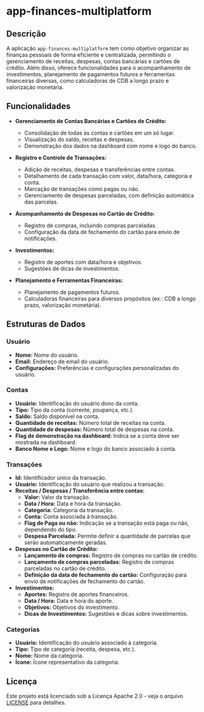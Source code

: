 # app-finances-multiplatform

## Descrição

A aplicação `app-finances-multiplatform` tem como objetivo organizar as finanças pessoais de forma eficiente e centralizada, permitindo o gerenciamento de receitas, despesas, contas bancárias e cartões de crédito. Além disso, oferece funcionalidades para o acompanhamento de investimentos, planejamento de pagamentos futuros e ferramentas financeiras diversas, como calculadoras de CDB a longo prazo e valorização monetária.

## Funcionalidades

- **Gerenciamento de Contas Bancárias e Cartões de Crédito:**
  - Consolidação de todas as contas e cartões em um só lugar.
  - Visualização do saldo, receitas e despesas.
  - Demonstração dos dados na dashboard com nome e logo do banco.

- **Registro e Controle de Transações:**
  - Adição de receitas, despesas e transferências entre contas.
  - Detalhamento de cada transação com valor, data/hora, categoria e conta.
  - Marcação de transações como pagas ou não.
  - Gerenciamento de despesas parceladas, com definição automática das parcelas.

- **Acompanhamento de Despesas no Cartão de Crédito:**
  - Registro de compras, incluindo compras parceladas.
  - Configuração da data de fechamento do cartão para envio de notificações.

- **Investimentos:**
  - Registro de aportes com data/hora e objetivos.
  - Sugestões de dicas de investimentos.

- **Planejamento e Ferramentas Financeiras:**
  - Planejamento de pagamentos futuros.
  - Calculadoras financeiras para diversos propósitos (ex.: CDB a longo prazo, valorização monetária).

## Estruturas de Dados

### Usuário

- **Nome:** Nome do usuário.
- **Email:** Endereço de email do usuário.
- **Configurações:** Preferências e configurações personalizadas do usuário.

### Contas

- **Usuário:** Identificação do usuário dono da conta.
- **Tipo:** Tipo da conta (corrente, poupança, etc.).
- **Saldo:** Saldo disponível na conta.
- **Quantidade de receitas:** Número total de receitas na conta.
- **Quantidade de despesas:** Número total de despesas na conta.
- **Flag de demonstração na dashboard:** Indica se a conta deve ser mostrada na dashboard.
- **Banco Nome e Logo:** Nome e logo do banco associado à conta.

### Transações

- **Id:** Identificador único da transação.
- **Usuário:** Identificação do usuário que realizou a transação.
- **Receitas / Despesas / Transferência entre contas:**
  - **Valor:** Valor da transação.
  - **Data / Hora:** Data e hora da transação.
  - **Categoria:** Categoria da transação.
  - **Conta:** Conta associada à transação.
  - **Flag de Paga ou não:** Indicação se a transação está paga ou não, dependendo do tipo.
  - **Despesa Parcelada:** Permite definir a quantidade de parcelas que serão automaticamente geradas.
- **Despesas no Cartão de Crédito:**
  - **Lançamento de compras:** Registro de compras no cartão de crédito.
  - **Lançamento de compras parceladas:** Registro de compras parceladas no cartão de crédito.
  - **Definição da data de fechamento do cartão:** Configuração para envio de notificações de fechamento do cartão.
- **Investimentos:**
  - **Aportes:** Registro de aportes financeiros.
  - **Data / Hora:** Data e hora do aporte.
  - **Objetivos:** Objetivos do investimento.
  - **Dicas de Investimentos:** Sugestões e dicas sobre investimentos.

### Categorias

- **Usuário:** Identificação do usuário associado à categoria.
- **Tipo:** Tipo de categoria (receita, despesa, etc.).
- **Nome:** Nome da categoria.
- **Ícone:** Ícone representativo da categoria.

## Licença

Este projeto está licenciado sob a Licença Apache 2.0 - veja o arquivo [LICENSE](LICENSE) para detalhes.
